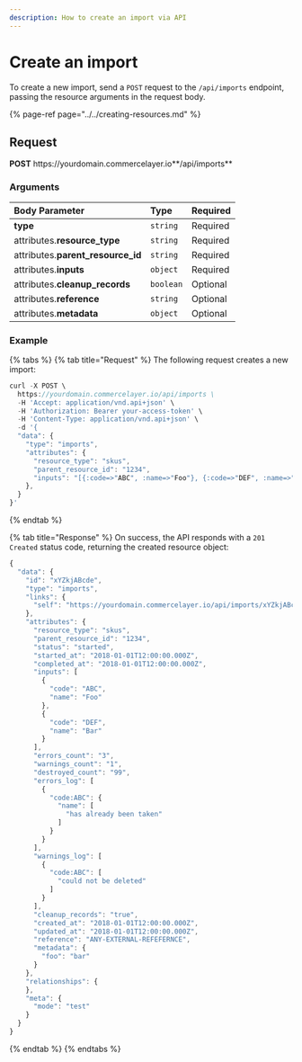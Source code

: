```yaml
---
description: How to create an import via API
---
```


# Create an import

To create a new import, send a `POST` request to the `/api/imports` endpoint, passing the resource arguments in the request body.

{% page-ref page="../../creating-resources.md" %}

## Request

**POST** https://<i></i>yourdomain.commercelayer.io**/api/imports**

### Arguments

| Body Parameter | Type | Required |
| :--- | :--- | :--- |
| **type** | `string` | Required |
| attributes.**resource_type** | `string` | Required |
| attributes.**parent_resource_id** | `string` | Required |
| attributes.**inputs** | `object` | Required |
| attributes.**cleanup_records** | `boolean` | Optional |
| attributes.**reference** | `string` | Optional |
| attributes.**metadata** | `object` | Optional |

### Example

{% tabs %}
{% tab title="Request" %}
The following request creates a new import:

```javascript
curl -X POST \
  https://yourdomain.commercelayer.io/api/imports \
  -H 'Accept: application/vnd.api+json' \
  -H 'Authorization: Bearer your-access-token' \
  -H 'Content-Type: application/vnd.api+json' \
  -d '{
  "data": {
    "type": "imports",
    "attributes": {
      "resource_type": "skus",
      "parent_resource_id": "1234",
      "inputs": "[{:code=>"ABC", :name=>"Foo"}, {:code=>"DEF", :name=>"Bar"}]"
    },
  }
}'
```
{% endtab %}

{% tab title="Response" %}
On success, the API responds with a `201 Created` status code, returning the created resource object:

```javascript
{
  "data": {
    "id": "xYZkjABcde",
    "type": "imports",
    "links": {
      "self": "https://yourdomain.commercelayer.io/api/imports/xYZkjABcde"
    },
    "attributes": {
      "resource_type": "skus",
      "parent_resource_id": "1234",
      "status": "started",
      "started_at": "2018-01-01T12:00:00.000Z",
      "completed_at": "2018-01-01T12:00:00.000Z",
      "inputs": [
        {
          "code": "ABC",
          "name": "Foo"
        },
        {
          "code": "DEF",
          "name": "Bar"
        }
      ],
      "errors_count": "3",
      "warnings_count": "1",
      "destroyed_count": "99",
      "errors_log": [
        {
          "code:ABC": {
            "name": [
              "has already been taken"
            ]
          }
        }
      ],
      "warnings_log": [
        {
          "code:ABC": [
            "could not be deleted"
          ]
        }
      ],
      "cleanup_records": "true",
      "created_at": "2018-01-01T12:00:00.000Z",
      "updated_at": "2018-01-01T12:00:00.000Z",
      "reference": "ANY-EXTERNAL-REFEFERNCE",
      "metadata": {
        "foo": "bar"
      }
    },
    "relationships": {
    },
    "meta": {
      "mode": "test"
    }
  }
}
```
{% endtab %}
{% endtabs %}
